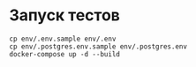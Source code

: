 # Запуск тестов

```shell
cp env/.env.sample env/.env
cp env/.postgres.env.sample env/.postgres.env
docker-compose up -d --build
```
